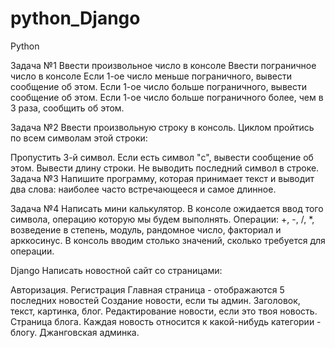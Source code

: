 # python_Django

Python

Задача №1
Ввести произвольное число в консоле
Ввести пограничное число в консоле
Если 1-ое число меньше пограничного, вывести сообщение об этом.
Если 1-ое число больше пограничного, вывести сообщение об этом.
Если 1-ое число больше пограничного более, чем в 3 раза, сообщить об этом.

Задача №2
Ввести произвольную строку в консоль.
Циклом пройтись по всем символам этой строки:

Пропустить 3-й символ.
Если есть символ "c", вывести сообщение об этом.
Вывести длину строки.
Не выводить последний символ в строке.
Задача №3
Напишите программу, которая принимает текст и выводит два слова: наиболее часто встречающееся и самое длинное.

Задача №4
Написать мини калькулятор.
В консоле ожидается ввод того символа, операцию которую мы будем выполнять.
Операции: +, -, /, *, возведение в степень, модуль, рандомное число, факториал и арккосинус.
В консоль вводим столько значений, сколько требуется для операции.

Django
Написать новостной сайт со страницами:

Авторизация.
Регистрация
Главная страница - отображаются 5 последних новостей
Создание новости, если ты админ. Заголовок, текст, картинка, блог.
Редактирование новости, если это твоя новость.
Страница блога. Каждая новость относится к какой-нибудь категории - блогу.
Джанговская админка.
